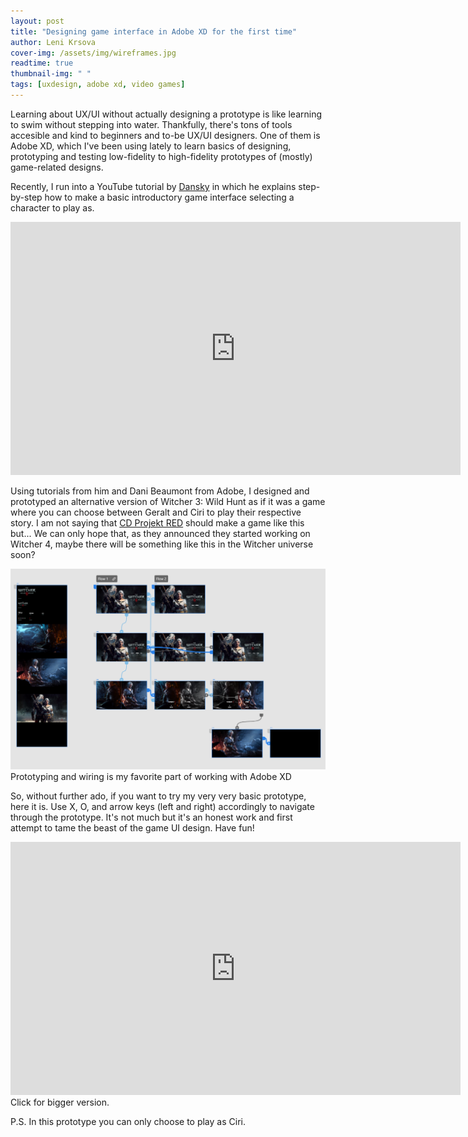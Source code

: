 ```yaml
---
layout: post
title: "Designing game interface in Adobe XD for the first time"
author: Leni Krsova
cover-img: /assets/img/wireframes.jpg
readtime: true
thumbnail-img: " "
tags: [uxdesign, adobe xd, video games]
---
```


Learning about UX/UI without actually designing a prototype is like learning to swim without stepping into water. Thankfully, there's tons of tools accesible and kind to beginners and to-be UX/UI designers. One of them is Adobe XD, which I've been using lately to learn basics of designing, prototyping and testing low-fidelity to high-fidelity prototypes of (mostly) game-related designs.

Recently, I run into a YouTube tutorial by <a href="https://www.youtube.com/channel/UCAbq1eKey19tt-FfaIO1RMA">Dansky</a> in which he explains step-by-step how to make a basic introductory game interface selecting a character to play as.

<iframe width="720" height="405" src="https://www.youtube.com/embed/i9VmpfOjJ4w" title="YouTube video player" frameborder="0" allow="accelerometer; autoplay; clipboard-write; encrypted-media; gyroscope; picture-in-picture" allowfullscreen></iframe>

 Using tutorials from him and Dani Beaumont from Adobe, I designed and prototyped an alternative version of Witcher 3: Wild Hunt as if it was a game where you can choose between Geralt and Ciri to play their respective story. I am not saying that <a href="https://en.cdprojektred.com/">CD Projekt RED</a> should make a game like this but... We can only hope that, as they announced they started working on Witcher 4, maybe there will be something like this in the Witcher universe soon?

<img src="/assets/img/adobe-xd-fun-stuff.PNG">
Prototyping and wiring is my favorite part of working with Adobe XD

So, without further ado, if you want to try my very very basic prototype, here it is. Use X, O, and arrow keys (left and right) accordingly to navigate through the prototype. It's not much but it's an honest work and first attempt to tame the beast of the game UI design. Have fun!

<center><iframe width="720" height="405" src="https://xd.adobe.com/embed/4917e1e6-bf6f-43db-9869-b40bb0d5a19a-1c44/" frameborder="0" allowfullscreen></iframe></center>
Click for bigger version.

P.S. In this prototype you can only choose to play as Ciri.